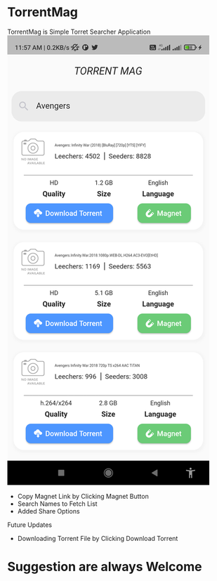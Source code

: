 # TorrentMag

 TorrentMag is Simple Torret Searcher Application 
 ![App UI](/flutter_01.png)

  * Copy Magnet Link by Clicking Magnet Button
  * Search Names to Fetch List
  * Added Share Options

  Future Updates
  * Downloading Torrent File by Clicking Download Torrent 

# Suggestion are always Welcome
